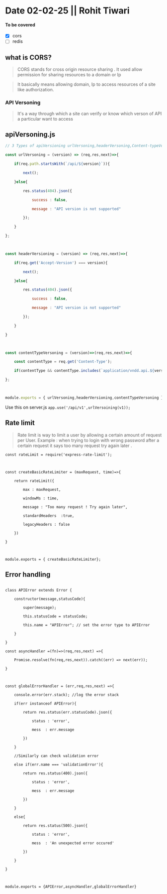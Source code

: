 
# Date 02-02-25 || Rohit Tiwari

#### To be covered
- [x] cors
- [ ] redis

## what is CORS?

> CORS stands for cross origin resource sharing . It used allow permission for sharing resources to a domain or Ip

> It basically means allowing domain, Ip to access resources of a site like authorization.


### API Versoning

> It's a way through which a site can verify or know which verson of API a particular want to access

## apiVersoning.js

```javascript
// 3 Types of apiVersioning urlVersoning,headerVersoning,Content-typeVersoinig

const urlVersoning = (version) => (req,res,next)=>{

    if(req.path.startsWith(`/api/${version}`)){

        next();

    }else{

        res.status(404).json({

            success : false,

            message : "API version is not supported"

        });

    }

};

  

const headerVersioning = (version) => (req,res,next)=>{

    if(req.get('Accept-Version') === version){

        next();

    }else{

        res.status(404).json({

            success : false,

            message : "API version is not supported"

        });

    }

}

  

const contentTypeVersoning = (version)=>(req,res,next)=>{

    const contentType = req.get('Content-Type');

    if(contentType && contentType.includes(`application/vndd.api.${version}+json`));

};

  

module.exports = { urlVersoning,headerVersioning,contentTypeVersoning }

```

Use this on server.js `app.use('/api/v1',urlVersoining(v1));`


## Rate limit 

> Rate limit is way to limit a user by allowing a certain amount of request per User. Example : when trying to login with wrong password after a certain request it says too many request try again later .


```node
const rateLimit = require('express-rate-limit');

  

const createBasicRateLimiter = (maxRequest, time)=>{

    return rateLimit({

        max : maxRequest,

        windowMs : time,

        message : "Too many request ! Try again later",

        standardHeaders  :true,

        legacyHeaders : false

    })

}

  

module.exports = { createBasicRateLimiter};
```



## Error handling

```node

class APIError extends Error {

    constructor(message,statusCode){

        super(message);

        this.statusCode = statusCode;

        this.name = "APIError"; // set the error type to APIError

    }

}

const asyncHandler =(fn)=>(req,res,next) =>{

    Promise.resolve(fn(req,res,next)).catch((err) => next(err));

}

  

const globalErrorHandler = (err,req,res,next) =>{

    console.error(err.stack); //log the error stack

    if(err instanceof APIError){

        return res.status(err.statusCode).json({

            status : 'error',

            mess  : err.message

        })

    }

    //Similarly can check validation error

    else if(err.name === 'validationError'){

        return res.status(400).json({

            status : 'error',

            mess  : err.message

        })

    }

    else{

        return res.status(500).json({

            status : 'error',

            mess  : 'An unexpected error occured'

        })

    }

}

  

module.exports = {APIError,asyncHandler,globalErrorHandler}
```

